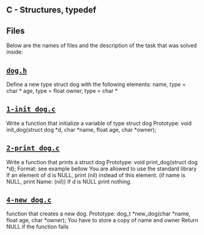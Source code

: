 ## C - Structures, typedef

## Files
Below are the names of files and the description of the task that was solved inside:


## [`dog.h`](dog.h)
Define a new type struct dog with the following elements:
name, type = char *
age, type = float
owner, type = char *

## [`1-init_dog.c`](1-init_dog.c)
Write a function that initialize a variable of type struct dog
Prototype: void init_dog(struct dog *d, char *name, float age, char *owner);

## [`2-print_dog.c`](2-print_dog.c)
Write a function that prints a struct dog
Prototype: void print_dog(struct dog *d);
Format: see example bellow
You are allowed to use the standard library
If an element of d is NULL, print (nil) instead of this element. (if name is NULL, print Name: (nil))
If d is NULL print nothing.

## [`4-new_dog.c`](4-new_dog.c)
function that creates a new dog.
Prototype: dog_t *new_dog(char *name, float age, char *owner);
You have to store a copy of name and owner
Return NULL if the function fails
